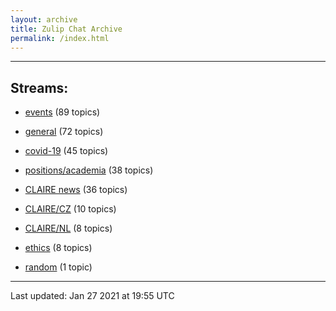```yaml
---
layout: archive
title: Zulip Chat Archive
permalink: /index.html
---
```


---

## Streams:

* [events](stream/201207-events/index.html) (89 topics)

* [general](stream/201199-general/index.html) (72 topics)

* [covid-19](stream/226112-covid-19/index.html) (45 topics)

* [positions/academia](stream/203258-positions/academia/index.html) (38 topics)

* [CLAIRE news](stream/201957-CLAIRE-news/index.html) (36 topics)

* [CLAIRE/CZ](stream/203399-CLAIRE/CZ/index.html) (10 topics)

* [CLAIRE/NL](stream/203255-CLAIRE/NL/index.html) (8 topics)

* [ethics](stream/228366-ethics/index.html) (8 topics)

* [random](stream/202125-random/index.html) (1 topic)

<hr><p>Last updated: Jan 27 2021 at 19:55 UTC</p>